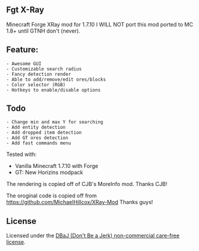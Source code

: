## Fgt X-Ray
Minecraft Forge XRay mod for 1.7.10
I WILL NOT port this mod ported to MC 1.8+ until GTNH don't (never).

## Feature:
    - Awesome GUI
    - Customizable search radius
    - Fancy detection render
    - Able to add/remove/edit ores/blocks
    - Color selector (RGB)
    - Hotkeys to enable/disable options
    
## Todo
    - Change min and max Y for searching
    - Add entity detection
    - Add dropped item detection
    - Add GT ores detection
    - Add fast commands menu

Tested with:
 - Vanilla Minecraft 1.7.10 with Forge
 - GT: New Horizins modpack

The rendering is copied off of CJB's MoreInfo mod. Thanks CJB!

The oroginal code is copied off from https://github.com/MichaelHillcox/XRay-Mod Thanks guys!

## License
Licensed under the [DBaJ (Don't Be a Jerk) non-commercial care-free license](http://www.dbad-license.org/).
